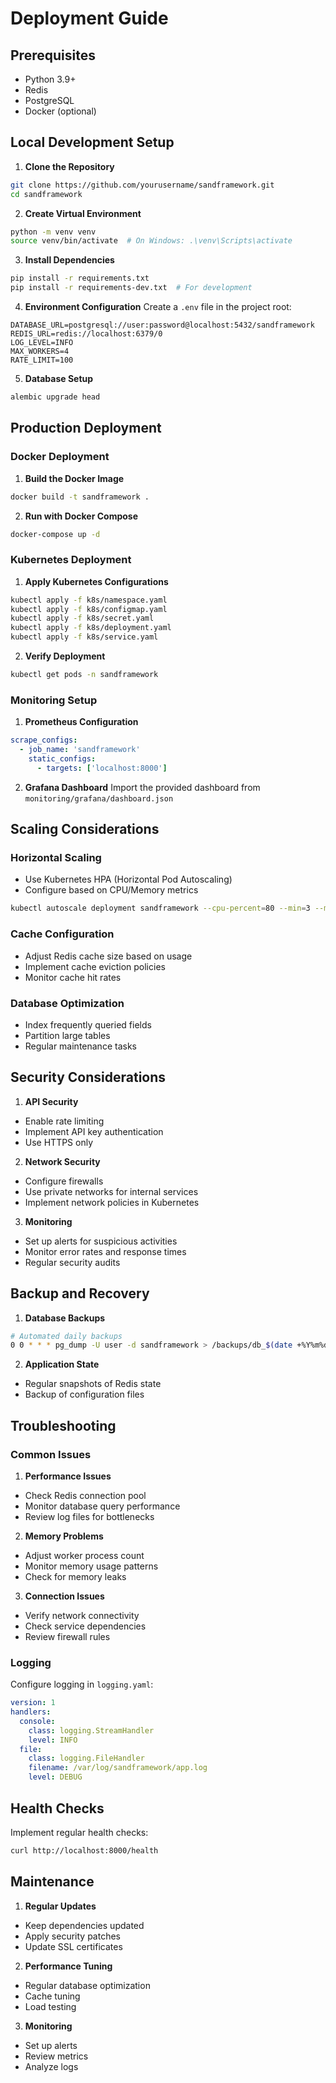 # Deployment Guide

## Prerequisites
- Python 3.9+
- Redis
- PostgreSQL
- Docker (optional)

## Local Development Setup

1. **Clone the Repository**
```bash
git clone https://github.com/yourusername/sandframework.git
cd sandframework
```

2. **Create Virtual Environment**
```bash
python -m venv venv
source venv/bin/activate  # On Windows: .\venv\Scripts\activate
```

3. **Install Dependencies**
```bash
pip install -r requirements.txt
pip install -r requirements-dev.txt  # For development
```

4. **Environment Configuration**
Create a `.env` file in the project root:
```env
DATABASE_URL=postgresql://user:password@localhost:5432/sandframework
REDIS_URL=redis://localhost:6379/0
LOG_LEVEL=INFO
MAX_WORKERS=4
RATE_LIMIT=100
```

5. **Database Setup**
```bash
alembic upgrade head
```

## Production Deployment

### Docker Deployment

1. **Build the Docker Image**
```bash
docker build -t sandframework .
```

2. **Run with Docker Compose**
```bash
docker-compose up -d
```

### Kubernetes Deployment

1. **Apply Kubernetes Configurations**
```bash
kubectl apply -f k8s/namespace.yaml
kubectl apply -f k8s/configmap.yaml
kubectl apply -f k8s/secret.yaml
kubectl apply -f k8s/deployment.yaml
kubectl apply -f k8s/service.yaml
```

2. **Verify Deployment**
```bash
kubectl get pods -n sandframework
```

### Monitoring Setup

1. **Prometheus Configuration**
```yaml
scrape_configs:
  - job_name: 'sandframework'
    static_configs:
      - targets: ['localhost:8000']
```

2. **Grafana Dashboard**
Import the provided dashboard from `monitoring/grafana/dashboard.json`

## Scaling Considerations

### Horizontal Scaling
- Use Kubernetes HPA (Horizontal Pod Autoscaling)
- Configure based on CPU/Memory metrics
```bash
kubectl autoscale deployment sandframework --cpu-percent=80 --min=3 --max=10
```

### Cache Configuration
- Adjust Redis cache size based on usage
- Implement cache eviction policies
- Monitor cache hit rates

### Database Optimization
- Index frequently queried fields
- Partition large tables
- Regular maintenance tasks

## Security Considerations

1. **API Security**
- Enable rate limiting
- Implement API key authentication
- Use HTTPS only

2. **Network Security**
- Configure firewalls
- Use private networks for internal services
- Implement network policies in Kubernetes

3. **Monitoring**
- Set up alerts for suspicious activities
- Monitor error rates and response times
- Regular security audits

## Backup and Recovery

1. **Database Backups**
```bash
# Automated daily backups
0 0 * * * pg_dump -U user -d sandframework > /backups/db_$(date +%Y%m%d).sql
```

2. **Application State**
- Regular snapshots of Redis state
- Backup of configuration files

## Troubleshooting

### Common Issues

1. **Performance Issues**
- Check Redis connection pool
- Monitor database query performance
- Review log files for bottlenecks

2. **Memory Problems**
- Adjust worker process count
- Monitor memory usage patterns
- Check for memory leaks

3. **Connection Issues**
- Verify network connectivity
- Check service dependencies
- Review firewall rules

### Logging

Configure logging in `logging.yaml`:
```yaml
version: 1
handlers:
  console:
    class: logging.StreamHandler
    level: INFO
  file:
    class: logging.FileHandler
    filename: /var/log/sandframework/app.log
    level: DEBUG
```

## Health Checks

Implement regular health checks:
```bash
curl http://localhost:8000/health
```

## Maintenance

1. **Regular Updates**
- Keep dependencies updated
- Apply security patches
- Update SSL certificates

2. **Performance Tuning**
- Regular database optimization
- Cache tuning
- Load testing

3. **Monitoring**
- Set up alerts
- Review metrics
- Analyze logs
